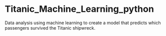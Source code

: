 # Titanic_Machine_Learning_python

Data analysis using machine learning to create a model that predicts which passengers survived the Titanic shipwreck.

